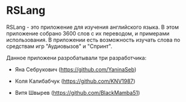 # RSLang
RSLang - это приложение для изучения английского языка. В этом приложение собрано 3600 слов с их переводом, и примерами использования.
В приложении есть возможность изучать слова по средствам игр "Аудиовызов" и "Спринт".

Данное приложени разробатывали три разработчика:

- Яна Себрукович (https://github.com/YaninaSeb)

- Коля Калибабчук (https://github.com/KNV1987)

- Витя Швырев (https://github.com/BlackMamba51)

